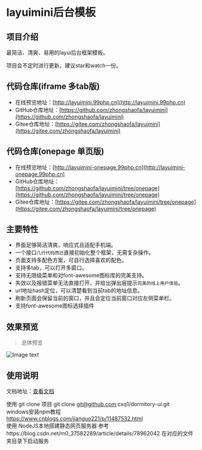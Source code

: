 layuimini后台模板
===============
## 项目介绍
最简洁、清爽、易用的layui后台框架模板。

项目会不定时进行更新，建议star和watch一份。

## 代码仓库(iframe 多tab版)
 * 在线预览地址：[http://layuimini.99php.cn](http://layuimini.99php.cn)
 * GitHub仓库地址：[https://github.com/zhongshaofa/layuimini](https://github.com/zhongshaofa/layuimini)
 * Gitee仓库地址：[https://gitee.com/zhongshaofa/layuimini](https://gitee.com/zhongshaofa/layuimini)
 
 ## 代码仓库(onepage 单页版)
  * 在线预览地址：[http://layuimini-onepage.99php.cn](http://layuimini-onepage.99php.cn)
  * GitHub仓库地址：[https://github.com/zhongshaofa/layuimini/tree/onepage](https://github.com/zhongshaofa/layuimini/tree/onepage)
  * Gitee仓库地址：[https://gitee.com/zhongshaofa/layuimini/tree/onepage](https://gitee.com/zhongshaofa/layuimini/tree/onepage)

## 主要特性
* 界面足够简洁清爽，响应式且适配手机端。
* 一个接口`几行代码而已`直接初始化整个框架，无需复杂操作。
* 页面支持多配色方案，可自行选择喜欢的配色。
* 支持多tab，可以打开多窗口。
* 支持无限级菜单和对font-awesome图标库的完美支持。
* 失效以及报错菜单无法直接打开，并给出弹出层提示`完美的线上用户体验`。
* url地址hash定位，可以清楚看到当前tab的地址信息。
* 刷新页面会保留当前的窗口，并且会定位当前窗口对应左侧菜单栏。
* 支持font-awesome图标选择插件

## 效果预览
> 总体预览

![Image text](./images/home.png)

## 使用说明

文档地址：[查看文档](https://github.com/zhongshaofa/layuimini/wiki)
 
使用 git clone 项目  git clone git@github.com:cxq1/dormitory-ui.git  
windows安装npm教程 https://www.cnblogs.com/jianguo221/p/11487532.html  
使用   NodeJS本地搭建静态网页服务器 参考https://blog.csdn.net/m0_37582289/article/details/78962042 在对应的文件夹目录下启动服务  
